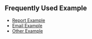 ## Frequently Used Example

- [Report Example](report.md)
- [Email Example](email.md)
- [Other Example](new.md)
